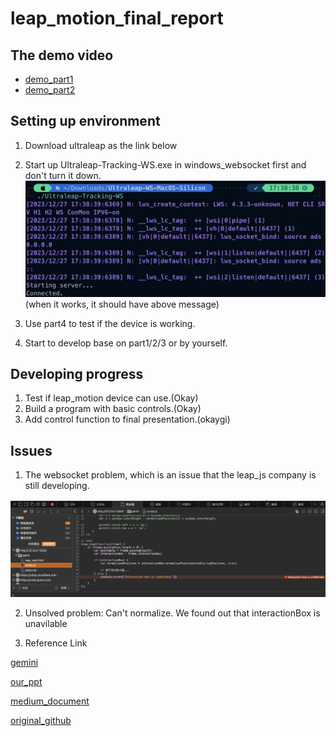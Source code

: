 # leap_motion_final_report

## The demo video
- [demo_part1](https://youtu.be/rCLMMBPJpgE)
- [demo_part2](https://youtu.be/2XexNBB7koQ)

## Setting up environment
1. Download ultraleap as the link below
2. Start up Ultraleap-Tracking-WS.exe in windows_websocket first and don't turn it down.
![d](windows_websocket/socket_run.png)
(when it works, it should have above message)

3. Use part4 to test if the device is working.
4. Start to develop base on part1/2/3 or by yourself.

## Developing progress
1. Test if leap_motion device can use.(Okay)
2. Build a program with basic controls.(Okay)
3. Add control function to final presentation.(okaygi)

## Issues
 
1. The websocket problem, which is an issue that the leap_js company is still developing.

![c](windows_websocket/尚未解決.png) 

2.  Unsolved problem: Can't normalize.
We found out that interactionBox is unavilable

3. Reference Link


[gemini](https://leap2.ultraleap.com/gemini-downloads/)

[our_ppt](https://www.canva.com/design/DAF2FjIwo4c/ro0M585jEhGs9ekdUYk3eA/edit)

[medium_document](https://medium.com/physiatry/build-a-web-app-to-test-fine-motor-coordination-with-leap-motion-part-3-programming-tutorial-ec1e1333b0d3)

[original_github](https://github.com/gmarzloff/leap-tracer/tree/master)
